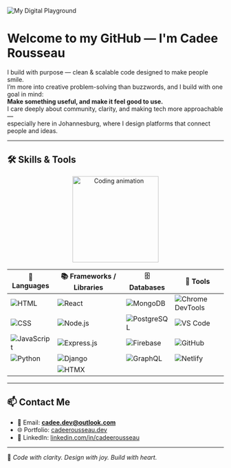 ![My Digital Playground](https://img.shields.io/badge/Built%20with%20Joy-%236a1b9a?style=for-the-badge&logo=github&logoColor=white)

# Welcome to my GitHub — I'm Cadee Rousseau

I build with purpose — clean & scalable code designed to make people smile.  
I’m more into creative problem-solving than buzzwords, and I build with one goal in mind:  
**Make something useful, and make it feel good to use.**  
I care deeply about community, clarity, and making tech more approachable —  
especially here in Johannesburg, where I design platforms that connect people and ideas.

---

## 🛠️ Skills & Tools

<p align="center">
  <img src="https://media.giphy.com/media/3o7aD2saalBwwftBIY/giphy.gif" width="200" alt="Coding animation"/>
</p>

<div align="center">

| 🧾 Languages | 📚 Frameworks / Libraries | 🗄️ Databases | 🧰 Tools |
|-------------|---------------------------|--------------|----------|
| ![HTML](https://img.shields.io/badge/HTML-%23e34f26?style=flat&logo=html5&logoColor=white) | ![React](https://img.shields.io/badge/React-%2361dafb?style=flat&logo=react&logoColor=white) | ![MongoDB](https://img.shields.io/badge/MongoDB-%2347a248?style=flat&logo=mongodb&logoColor=white) | ![Chrome DevTools](https://img.shields.io/badge/Chrome%20DevTools-%23f5f5f5?style=flat&logo=google-chrome&logoColor=black) |
| ![CSS](https://img.shields.io/badge/CSS-%231572b6?style=flat&logo=css3&logoColor=white) | ![Node.js](https://img.shields.io/badge/Node.js-%23339933?style=flat&logo=node.js&logoColor=white) | ![PostgreSQL](https://img.shields.io/badge/PostgreSQL-%23316192?style=flat&logo=postgresql&logoColor=white) | ![VS Code](https://img.shields.io/badge/VS%20Code-%23007acc?style=flat&logo=visual-studio-code&logoColor=white) |
| ![JavaScript](https://img.shields.io/badge/JavaScript-%23f7df1e?style=flat&logo=javascript&logoColor=black) | ![Express.js](https://img.shields.io/badge/Express-%23000000?style=flat&logo=express&logoColor=white) | ![Firebase](https://img.shields.io/badge/Firebase-%23ffca28?style=flat&logo=firebase&logoColor=black) | ![GitHub](https://img.shields.io/badge/GitHub-%23121011?style=flat&logo=github&logoColor=white) |
| ![Python](https://img.shields.io/badge/Python-%234b8bbe?style=flat&logo=python&logoColor=white) | ![Django](https://img.shields.io/badge/Django-%23092e20?style=flat&logo=django&logoColor=white) | ![GraphQL](https://img.shields.io/badge/GraphQL-%23e10098?style=flat&logo=graphql&logoColor=white) | ![Netlify](https://img.shields.io/badge/Netlify-%23000000?style=flat&logo=netlify&logoColor=white) |
|  | ![HTMX](https://img.shields.io/badge/HTMX-%236a1b9a?style=flat&logo=html5&logoColor=white) |  |  |

</div>

---

## 📫 Contact Me

- 📧 Email: **cadee.dev@outlook.com**  
- 🌐 Portfolio: [cadeerousseau.dev](https://portfolio-website-20.netlify.app/#home)  
- 💼 LinkedIn: [linkedin.com/in/cadeerousseau](https://www.linkedin.com/in/cadee-rousseau-bb59bb382)

---

💜 *Code with clarity. Design with joy. Build with heart.*
